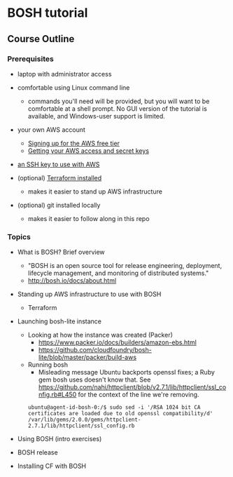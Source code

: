 # BOSH tutorial


## Course Outline

### Prerequisites

* laptop with administrator access

* comfortable using Linux command line
  * commands you'll need will be provided, but you will want to be comfortable at a shell prompt. No GUI version of the tutorial is available, and Windows-user support is limited.

* your own AWS account
  * [Signing up for the AWS free tier](https://aws.amazon.com/free/)
  * [Getting your AWS access and secret keys](http://docs.aws.amazon.com/general/latest/gr/managing-aws-access-keys.html)

* [an SSH key to use with AWS](https://help.github.com/articles/generating-a-new-ssh-key-and-adding-it-to-the-ssh-agent/)

* (optional) [Terraform installed](https://www.terraform.io/downloads.html)
  * makes it easier to stand up AWS infrastructure

* (optional) git installed locally
  * makes it easier to follow along in this repo

### Topics

* What is BOSH? Brief overview
  * "BOSH is an open source tool for release engineering, deployment, lifecycle management, and monitoring of distributed systems."
  * http://bosh.io/docs/about.html
* Standing up AWS infrastructure to use with BOSH
  * Terraform
* Launching bosh-lite instance
  * Looking at how the instance was created (Packer)
    * https://www.packer.io/docs/builders/amazon-ebs.html
    * https://github.com/cloudfoundry/bosh-lite/blob/master/packer/build-aws
  * Running bosh
    * Misleading message
	Ubuntu backports openssl fixes; a Ruby gem bosh uses doesn't know that. See https://github.com/nahi/httpclient/blob/v2.7.1/lib/httpclient/ssl_config.rb#L450 for the context of the line we're removing.
    ```
    ubuntu@agent-id-bosh-0:/$ sudo sed -i '/RSA 1024 bit CA certificates are loaded due to old openssl compatibility/d' /var/lib/gems/2.0.0/gems/httpclient-2.7.1/lib/httpclient/ssl_config.rb
    ```

* Using BOSH (intro exercises)
* BOSH release

* Installing CF with BOSH

